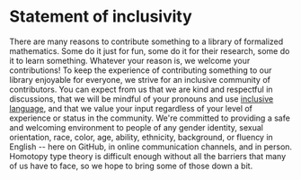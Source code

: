 # Statement of inclusivity

There are many reasons to contribute something to a library of formalized
mathematics. Some do it just for fun, some do it for their research, some do it
to learn something. Whatever your reason is, we welcome your contributions! To
keep the experience of contributing something to our library enjoyable for
everyone, we strive for an inclusive community of contributors. You can expect
from us that we are kind and respectful in discussions, that we will be mindful
of your pronouns and use
[inclusive language](https://www.apa.org/about/apa/equity-diversity-inclusion/language-guidelines),
and that we value your input regardless of your level of experience or status in
the community. We're committed to providing a safe and welcoming environment to
people of any gender identity, sexual orientation, race, color, age, ability,
ethnicity, background, or fluency in English -- here on GitHub, in online
communication channels, and in person. Homotopy type theory is difficult enough
without all the barriers that many of us have to face, so we hope to bring some
of those down a bit.
